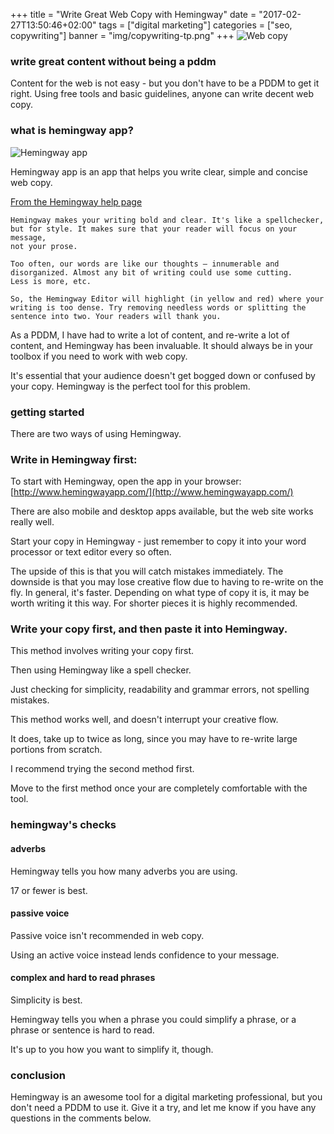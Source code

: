 +++
title = "Write Great Web Copy with Hemingway"
date = "2017-02-27T13:50:46+02:00"
tags = ["digital marketing"]
categories = ["seo, copywriting"]
banner = "img/copywriting-tp.png"
+++
![Web copy](http://mijnonlineinkomen.nl/wp-content/uploads/2015/06/Schrijven-voor-InfoNu-720x340.jpg)

### write great content without being a pddm

Content for the web is not easy - but you don't have to be a PDDM to get it right. Using free tools and basic guidelines, anyone can write decent web copy.

### what is hemingway app?

![Hemingway app](https://a.fastcompany.net/multisite_files/fastcompany/imagecache/inline-large/inline/2014/02/3026703-inline-i-3-learn-to-write-like-papa-with-the-hemingway-app.jpg)

Hemingway app is an app that helps you write clear, simple and concise web copy.

[From the Hemingway help page](http://www.hemingwayapp.com/help.html)

```
Hemingway makes your writing bold and clear. It's like a spellchecker,
but for style. It makes sure that your reader will focus on your message,
not your prose.

Too often, our words are like our thoughts — innumerable and
disorganized. Almost any bit of writing could use some cutting.
Less is more, etc.

So, the Hemingway Editor will highlight (in yellow and red) where your
writing is too dense. Try removing needless words or splitting the
sentence into two. Your readers will thank you.
```
As a PDDM, I have had to write a lot of content, and re-write a lot of content, and Hemingway has been invaluable. It should always be in your toolbox if you need to work with web copy.

It's essential that your audience doesn't get bogged down or confused by your copy. Hemingway is the perfect tool for this problem.

### getting started

There are two ways of using Hemingway.

### Write in Hemingway first:

To start with Hemingway, open the app in your browser: [http://www.hemingwayapp.com/](http://www.hemingwayapp.com/)

There are also mobile and desktop apps available, but the web site works really well.

Start your copy in Hemingway - just remember to copy it into your word processor or text editor every so often.

The upside of this is that you will catch mistakes immediately. The downside is that you may lose creative flow due to having to re-write on the fly. In general, it's faster. Depending on what type of copy it is, it may be worth writing it this way. For shorter pieces it is highly recommended.

### Write your copy first, and then paste it into Hemingway.

This method involves writing your copy first.

Then using Hemingway like a spell checker.

Just checking for simplicity, readability and grammar errors, not spelling mistakes.

This method works well, and doesn't interrupt your creative flow.

It does, take up to twice as long, since you may have to re-write large portions from scratch.

I recommend trying the second method first.

Move to the first method once your are completely comfortable with the tool.

### hemingway's checks

#### adverbs

Hemingway tells you how many adverbs you are using.

17 or fewer is best.

#### passive voice

Passive voice isn't recommended in web copy.

Using an active voice instead lends confidence to your message.

#### complex and hard to read phrases

Simplicity is best.

 Hemingway tells you when a phrase you could simplify a phrase, or a phrase or sentence is hard to read.

It's up to you how you want to simplify it, though.

### conclusion

Hemingway is an awesome tool for a digital marketing professional, but you don't need a PDDM to use it. Give it a try, and let me know if you have any questions in the comments below.
